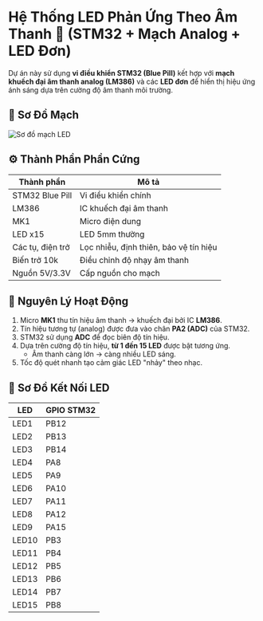 # Hệ Thống LED Phản Ứng Theo Âm Thanh 🎵 (STM32 + Mạch Analog + LED Đơn)

Dự án này sử dụng **vi điều khiển STM32 (Blue Pill)** kết hợp với **mạch khuếch đại âm thanh analog (LM386)** và các **LED đơn** để hiển thị hiệu ứng ánh sáng dựa trên cường độ âm thanh môi trường.
## 📸 Sơ Đồ Mạch


![Sơ đồ mạch LED](![Untitled](https://github.com/user-attachments/assets/04781e05-b46b-43a5-94ab-37188c76b5be))

## ⚙️ Thành Phần Phần Cứng

| Thành phần       | Mô tả |
|------------------|-------|
| STM32 Blue Pill  | Vi điều khiển chính |
| LM386            | IC khuếch đại âm thanh |
| MK1              | Micro điện dung |
| LED x15          | LED 5mm thường |
| Các tụ, điện trở | Lọc nhiễu, định thiên, bảo vệ tín hiệu |
| Biến trở 10k     | Điều chỉnh độ nhạy âm thanh |
| Nguồn 5V/3.3V    | Cấp nguồn cho mạch |

## 🔌 Nguyên Lý Hoạt Động

1. Micro **MK1** thu tín hiệu âm thanh → khuếch đại bởi IC **LM386**.
2. Tín hiệu tương tự (analog) được đưa vào chân **PA2 (ADC)** của STM32.
3. STM32 sử dụng **ADC** để đọc biên độ tín hiệu.
4. Dựa trên cường độ tín hiệu, **từ 1 đến 15 LED** được bật tương ứng.
   - Âm thanh càng lớn → càng nhiều LED sáng.
5. Tốc độ quét nhanh tạo cảm giác LED "nhảy" theo nhạc.

## 🔋 Sơ Đồ Kết Nối LED

| LED   | GPIO STM32 |
|--------|-------------|
| LED1   | PB12        |
| LED2   | PB13        |
| LED3   | PB14        |
| LED4   | PA8         |
| LED5   | PA9         |
| LED6   | PA10        |
| LED7   | PA11        |
| LED8   | PA12        |
| LED9   | PA15        |
| LED10  | PB3         |
| LED11  | PB4         |
| LED12  | PB5         |
| LED13  | PB6         |
| LED14  | PB7         |
| LED15  | PB8         |


